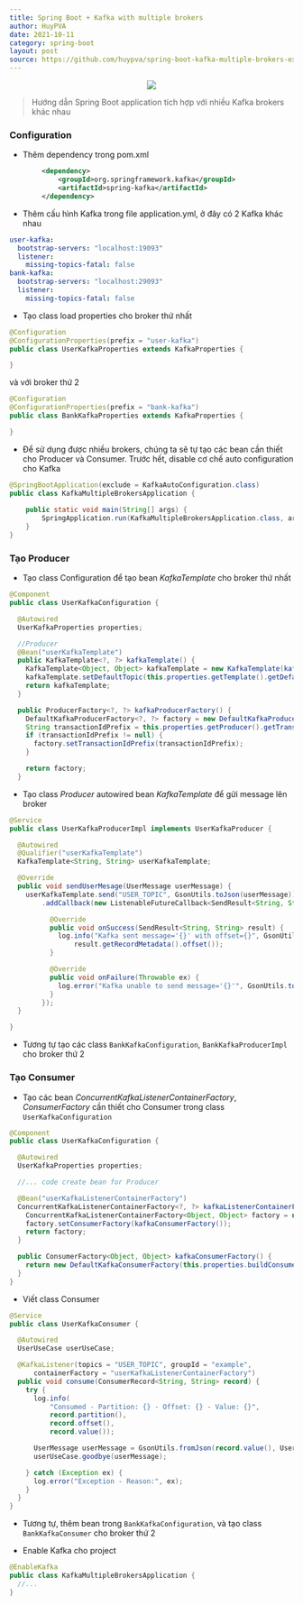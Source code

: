 ```yaml
---
title: Spring Boot + Kafka with multiple brokers
author: HuyPVA
date: 2021-10-11
category: spring-boot
layout: post
source: https://github.com/huypva/spring-boot-kafka-multiple-brokers-example
---
```


<div align="center">
    <img src="../assets/images/spring_boot/kafka_multi_brokers.png"/>
</div>

> Hướng dẫn Spring Boot application tích hợp với nhiều Kafka brokers khác nhau 

### Configuration

- Thêm dependency trong pom.xml
```xml
		<dependency>
			<groupId>org.springframework.kafka</groupId>
			<artifactId>spring-kafka</artifactId>
		</dependency>
``` 

- Thêm cấu hình Kafka trong file application.yml, ở đây có 2 Kafka khác nhau

```yml
user-kafka:
  bootstrap-servers: "localhost:19093"
  listener:
    missing-topics-fatal: false
bank-kafka:
  bootstrap-servers: "localhost:29093"
  listener:
    missing-topics-fatal: false
```

- Tạo class load properties cho broker thứ nhất

```java
@Configuration
@ConfigurationProperties(prefix = "user-kafka")
public class UserKafkaProperties extends KafkaProperties {

}
```

và với broker thứ 2

```java
@Configuration
@ConfigurationProperties(prefix = "bank-kafka")
public class BankKafkaProperties extends KafkaProperties {

}
```

- Để sử dụng được nhiều brokers, chúng ta sẽ tự tạo các bean cần thiết cho Producer và Consumer. Trước hết, disable cơ chế auto configuration cho Kafka

```java
@SpringBootApplication(exclude = KafkaAutoConfiguration.class)
public class KafkaMultipleBrokersApplication {
  
    public static void main(String[] args) {
		SpringApplication.run(KafkaMultipleBrokersApplication.class, args);
	}
}
```

### Tạo Producer

- Tạo class Configuration để tạo bean *KafkaTemplate* cho broker thứ nhất

```java
@Component
public class UserKafkaConfiguration {

  @Autowired
  UserKafkaProperties properties;

  //Producer
  @Bean("userKafkaTemplate")
  public KafkaTemplate<?, ?> kafkaTemplate() {
    KafkaTemplate<Object, Object> kafkaTemplate = new KafkaTemplate(kafkaProducerFactory());
    kafkaTemplate.setDefaultTopic(this.properties.getTemplate().getDefaultTopic());
    return kafkaTemplate;
  }

  public ProducerFactory<?, ?> kafkaProducerFactory() {
    DefaultKafkaProducerFactory<?, ?> factory = new DefaultKafkaProducerFactory(this.properties.buildProducerProperties());
    String transactionIdPrefix = this.properties.getProducer().getTransactionIdPrefix();
    if (transactionIdPrefix != null) {
      factory.setTransactionIdPrefix(transactionIdPrefix);
    }

    return factory;
  }
```

- Tạo class *Producer* autowired bean *KafkaTemplate* để gửi message lên broker

```java
@Service
public class UserKafkaProducerImpl implements UserKafkaProducer {

  @Autowired
  @Qualifier("userKafkaTemplate")
  KafkaTemplate<String, String> userKafkaTemplate;

  @Override
  public void sendUserMesage(UserMessage userMessage) {
    userKafkaTemplate.send("USER_TOPIC", GsonUtils.toJson(userMessage))
        .addCallback(new ListenableFutureCallback<SendResult<String, String>>() {

          @Override
          public void onSuccess(SendResult<String, String> result) {
            log.info("Kafka sent message='{}' with offset={}", GsonUtils.toJson(userMessage),
                result.getRecordMetadata().offset());
          }

          @Override
          public void onFailure(Throwable ex) {
            log.error("Kafka unable to send message='{}'", GsonUtils.toJson(userMessage), ex);
          }
        });
  }

}
```

- Tương tự tạo các class `BankKafkaConfiguration`, `BankKafkaProducerImpl` cho broker thứ 2

### Tạo Consumer

- Tạo các bean *ConcurrentKafkaListenerContainerFactory*, *ConsumerFactory* cần thiết cho Consumer trong class `UserKafkaConfiguration` 

```java
@Component
public class UserKafkaConfiguration {

  @Autowired
  UserKafkaProperties properties;

  //... code create bean for Producer

  @Bean("userKafkaListenerContainerFactory")
  ConcurrentKafkaListenerContainerFactory<?, ?> kafkaListenerContainerFactory() {
    ConcurrentKafkaListenerContainerFactory<Object, Object> factory = new ConcurrentKafkaListenerContainerFactory();
    factory.setConsumerFactory(kafkaConsumerFactory());
    return factory;
  }

  public ConsumerFactory<Object, Object> kafkaConsumerFactory() {
    return new DefaultKafkaConsumerFactory(this.properties.buildConsumerProperties());
  }
}
```

- Viết class Consumer

```java
@Service
public class UserKafkaConsumer {

  @Autowired
  UserUseCase userUseCase;

  @KafkaListener(topics = "USER_TOPIC", groupId = "example",
      containerFactory = "userKafkaListenerContainerFactory")
  public void consume(ConsumerRecord<String, String> record) {
    try {
      log.info(
          "Consumed - Partition: {} - Offset: {} - Value: {}",
          record.partition(),
          record.offset(),
          record.value());

      UserMessage userMessage = GsonUtils.fromJson(record.value(), UserMessage.class);
      userUseCase.goodbye(userMessage);

    } catch (Exception ex) {
      log.error("Exception - Reason:", ex);
    }
  }
}
```

- Tương tự, thêm bean trong `BankKafkaConfiguration`, và tạo class `BankKafkaConsumer` cho broker thứ 2

- Enable Kafka cho project

```java
@EnableKafka
public class KafkaMultipleBrokersApplication {
  //...
}
```


